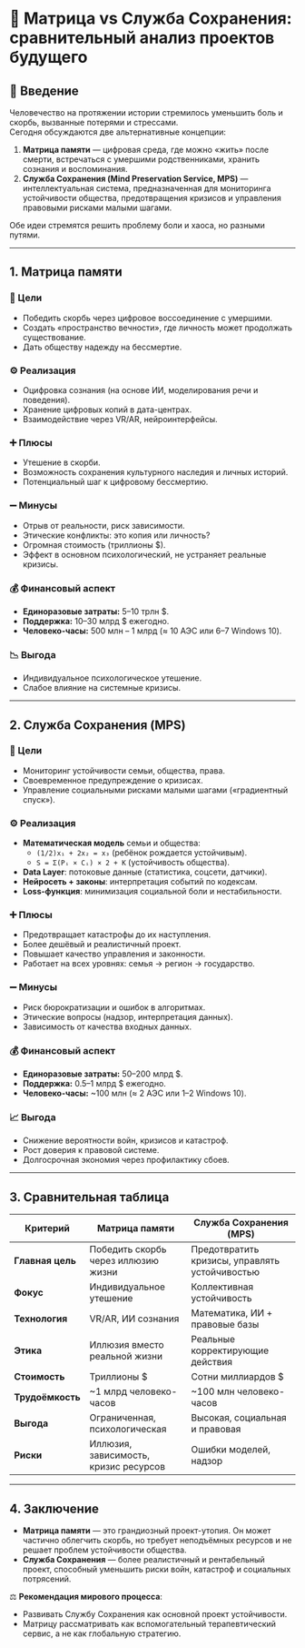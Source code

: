# 📑 Матрица vs Служба Сохранения: сравнительный анализ проектов будущего

## 🔮 Введение
Человечество на протяжении истории стремилось уменьшить боль и скорбь, вызванные потерями и стрессами.  
Сегодня обсуждаются две альтернативные концепции:

1. **Матрица памяти** — цифровая среда, где можно «жить» после смерти, встречаться с умершими родственниками, хранить сознания и воспоминания.
2. **Служба Сохранения (Mind Preservation Service, MPS)** — интеллектуальная система, предназначенная для мониторинга устойчивости общества, предотвращения кризисов и управления правовыми рисками малыми шагами.

Обе идеи стремятся решить проблему боли и хаоса, но разными путями.  

---

## 1. Матрица памяти

### 🎯 Цели
- Победить скорбь через цифровое воссоединение с умершими.  
- Создать «пространство вечности», где личность может продолжать существование.  
- Дать обществу надежду на бессмертие.  

### ⚙️ Реализация
- Оцифровка сознания (на основе ИИ, моделирования речи и поведения).  
- Хранение цифровых копий в дата-центрах.  
- Взаимодействие через VR/AR, нейроинтерфейсы.  

### ➕ Плюсы
- Утешение в скорби.  
- Возможность сохранения культурного наследия и личных историй.  
- Потенциальный шаг к цифровому бессмертию.  

### ➖ Минусы
- Отрыв от реальности, риск зависимости.  
- Этические конфликты: это копия или личность?  
- Огромная стоимость (триллионы $).  
- Эффект в основном психологический, не устраняет реальные кризисы.  

### 💰 Финансовый аспект
- **Единоразовые затраты:** 5–10 трлн $.  
- **Поддержка:** 10–30 млрд $ ежегодно.  
- **Человеко-часы:** 500 млн – 1 млрд (≈ 10 АЭС или 6–7 Windows 10).  

### 📉 Выгода
- Индивидуальное психологическое утешение.  
- Слабое влияние на системные кризисы.  

---

## 2. Служба Сохранения (MPS)

### 🎯 Цели
- Мониторинг устойчивости семьи, общества, права.  
- Своевременное предупреждение о кризисах.  
- Управление социальными рисками малыми шагами («градиентный спуск»).  

### ⚙️ Реализация
- **Математическая модель** семьи и общества:  
  - `(1/2)x₁ + 2x₂ = x₃` (ребёнок рождается устойчивым).  
  - `S = Σ(Pᵢ × Cᵢ) × 2 + K` (устойчивость общества).  
- **Data Layer**: потоковые данные (статистика, соцсети, датчики).  
- **Нейросеть + законы**: интерпретация событий по кодексам.  
- **Loss-функция**: минимизация социальной боли и нестабильности.  

### ➕ Плюсы
- Предотвращает катастрофы до их наступления.  
- Более дешёвый и реалистичный проект.  
- Повышает качество управления и законности.  
- Работает на всех уровнях: семья → регион → государство.  

### ➖ Минусы
- Риск бюрократизации и ошибок в алгоритмах.  
- Этические вопросы (надзор, интерпретация данных).  
- Зависимость от качества входных данных.  

### 💰 Финансовый аспект
- **Единоразовые затраты:** 50–200 млрд $.  
- **Поддержка:** 0.5–1 млрд $ ежегодно.  
- **Человеко-часы:** ~100 млн (≈ 2 АЭС или 1–2 Windows 10).  

### 📈 Выгода
- Снижение вероятности войн, кризисов и катастроф.  
- Рост доверия к правовой системе.  
- Долгосрочная экономия через профилактику сбоев.  

---

## 3. Сравнительная таблица

| Критерий              | Матрица памяти                     | Служба Сохранения (MPS)          |
|-----------------------|------------------------------------|----------------------------------|
| **Главная цель**      | Победить скорбь через иллюзию жизни | Предотвратить кризисы, управлять устойчивостью |
| **Фокус**             | Индивидуальное утешение            | Коллективная устойчивость        |
| **Технология**        | VR/AR, ИИ сознания                 | Математика, ИИ + правовые базы   |
| **Этика**             | Иллюзия вместо реальной жизни      | Реальные корректирующие действия |
| **Стоимость**         | Триллионы $                        | Сотни миллиардов $               |
| **Трудоёмкость**      | ~1 млрд человеко-часов             | ~100 млн человеко-часов          |
| **Выгода**            | Ограниченная, психологическая      | Высокая, социальная и правовая   |
| **Риски**             | Иллюзия, зависимость, кризис ресурсов | Ошибки моделей, надзор           |

---

## 4. Заключение

- **Матрица памяти** — это грандиозный проект-утопия. Он может частично облегчить скорбь, но требует неподъёмных ресурсов и не решает проблем устойчивости общества.  
- **Служба Сохранения** — более реалистичный и рентабельный проект, способный уменьшить риски войн, катастроф и социальных потрясений.  

⚖️ **Рекомендация мирового процесса**:  
- Развивать Службу Сохранения как основной проект устойчивости.  
- Матрицу рассматривать как вспомогательный терапевтический сервис, а не как глобальную стратегию.  

